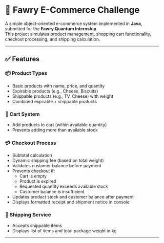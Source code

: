 # 🛒 Fawry E-Commerce Challenge

A simple object-oriented e-commerce system implemented in **Java**, submitted for the **Fawry Quantum Internship**.  
This project simulates product management, shopping cart functionality, checkout processing, and shipping calculation.

---

## ✅ Features

### 📦 Product Types
- Basic products with name, price, and quantity  
- Expirable products (e.g., Cheese, Biscuits)  
- Shippable products (e.g., TV, Cheese) with weight  
- Combined expirable + shippable products  

### 🛒 Cart System
- Add products to cart (within available quantity)  
- Prevents adding more than available stock  

### 💳 Checkout Process
- Subtotal calculation  
- Dynamic shipping fee (based on total weight)  
- Validates customer balance before payment  
- Prevents checkout if:
  - Cart is empty  
  - Product is expired  
  - Requested quantity exceeds available stock  
  - Customer balance is insufficient  
- Updates product stock and customer balance after payment  
- Displays formatted receipt and shipment notice in console  

### 🚚 Shipping Service
- Accepts shippable items  
- Displays list of items and total package weight in kg  

---


